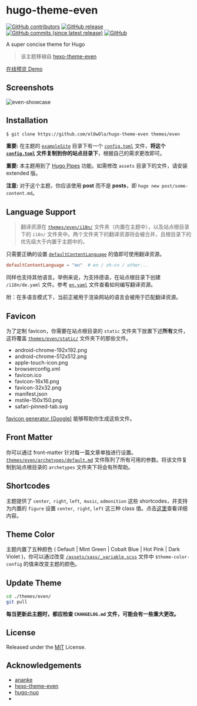 # hugo-theme-even

[![GitHub contributors](https://img.shields.io/github/contributors/olOwOlo/hugo-theme-even.svg?colorB=green)](https://github.com/olOwOlo/hugo-theme-even/contributors)
[![GitHub release](https://img.shields.io/github/release/olOwOlo/hugo-theme-even.svg?colorB=green)](https://github.com/olOwOlo/hugo-theme-even/releases)
[![GitHub commits (since latest release)](https://img.shields.io/github/commits-since/olOwOlo/hugo-theme-even/latest.svg?colorB=green)](https://github.com/olOwOlo/hugo-theme-even/compare)
[![GitHub](https://img.shields.io/github/license/mashape/apistatus.svg)](https://github.com/olOwOlo/hugo-theme-even/blob/master/LICENSE.md)

A super concise theme for Hugo

> 该主题移植自 [hexo-theme-even](https://github.com/ahonn/hexo-theme-even)

[在线预览 Demo](https://hugo-theme-even.netlify.app)

## Screenshots

![even-showcase](https://raw.githubusercontent.com/olOwOlo/hugo-theme-even/master/images/showcase.png)

## Installation

```bash
$ git clone https://github.com/olOwOlo/hugo-theme-even themes/even
```

**重要:** 在主题的 [`exampleSite`](https://github.com/olOwOlo/hugo-theme-even/tree/master/exampleSite) 目录下有一个 [`config.toml`](https://github.com/olOwOlo/hugo-theme-even/blob/master/exampleSite/config.toml) 文件，**将这个 [`config.toml`](https://github.com/olOwOlo/hugo-theme-even/blob/master/exampleSite/config.toml) 文件复制到你的站点目录下**，根据自己的需求更改即可。

**重要:** 本主题用到了 [Hugo Pipes](https://gohugo.io/hugo-pipes/introduction/) 功能。如需修改 `assets` 目录下的文件，请安装 extended 版。

**注意:** 对于这个主题，你应该使用 **post** 而不是 **posts**，即 `hugo new post/some-content.md`。

## Language Support

> 翻译资源在 [`themes/even/i18n/`](https://github.com/olOwOlo/hugo-theme-even/tree/master/i18n) 文件夹（内置在主题中），以及站点根目录下的 `i18n/` 文件夹中。两个文件夹下的翻译资源将会被合并，且根目录下的优先级大于内置于主题中的。

只需要正确的设置 [`defaultContentLanguage`](https://github.com/olOwOlo/hugo-theme-even/blob/master/exampleSite/config.toml#L3) 的值即可使用翻译资源。

```toml
defaultContentLanguage = "en"  # en / zh-cn / other...
```

同样也支持其他语言。举例来说，为支持德语，在站点根目录下创建 `/i18n/de.yaml` 文件。参考 [`en.yaml`](https://github.com/olOwOlo/hugo-theme-even/tree/master/i18n/en.yaml) 文件查看如何编写翻译资源。

附：在多语言模式下，当前正被用于渲染网站的语言会被用于匹配翻译资源。

## Favicon

为了定制 favicon，你需要在站点根目录的 `static` 文件夹下放置下述**所有**文件，这将覆盖 [`themes/even/static/`](https://github.com/olOwOlo/hugo-theme-even/tree/master/static) 文件夹下的那些文件。

- android-chrome-192x192.png
- android-chrome-512x512.png
- apple-touch-icon.png
- browserconfig.xml
- favicon.ico
- favicon-16x16.png
- favicon-32x32.png
- manifest.json
- mstile-150x150.png
- safari-pinned-tab.svg

[favicon generator (Google)](https://www.google.com/search?q=favicon+generator) 能够帮助你生成这些文件。

## Front Matter

你可以通过 front-matter 针对每一篇文章单独进行设置。[`themes/even/archetypes/default.md`](https://github.com/olOwOlo/hugo-theme-even/tree/master/archetypes/default.md) 文件陈列了所有可用的参数。将该文件复制到站点根目录的 `archetypes` 文件夹下将会有所帮助。

## Shortcodes

主题提供了 `center`,` right`, `left`,` music`, `admonition` 这些 shortcodes，并支持为内置的 `figure` 设置 `center`,` right`, `left` 这三种 class 值。点击[这里](https://blog.olowolo.com/example-site/post/shortcodes/)查看详细内容。

## Theme Color

主题内置了五种颜色 ( Default | Mint Green | Cobalt Blue | Hot Pink | Dark Violet )，你可以通过改变 [`/assets/sass/_variable.scss`](https://github.com/olOwOlo/hugo-theme-even/blob/master/assets/sass/_variables.scss#L5-L8) 文件中 `$theme-color-config` 的值来改变主题的颜色。

## Update Theme

```bash
cd ./themes/even/
git pull
```

**每当更新此主题时，都应检查 `CHANGELOG.md` 文件，可能会有一些重大更改。**


## License

Released under the [MIT](https://github.com/olOwOlo/hugo-theme-even/blob/master/LICENSE.md) License.

## Acknowledgements

- [ananke](https://github.com/budparr/gohugo-theme-ananke)
- [hexo-theme-even](https://github.com/ahonn/hexo-theme-even)
- [hugo-nuo](https://github.com/laozhu/hugo-nuo)
- 
